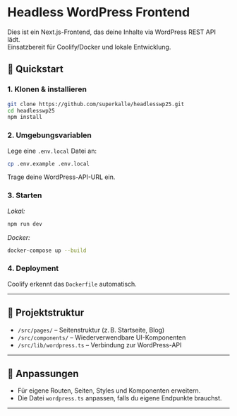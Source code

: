 # Headless WordPress Frontend

Dies ist ein Next.js-Frontend, das deine Inhalte via WordPress REST API lädt.  
Einsatzbereit für Coolify/Docker und lokale Entwicklung.

## 🚀 Quickstart

### 1. Klonen & installieren

```bash
git clone https://github.com/superkalle/headlesswp25.git
cd headlesswp25
npm install
```

### 2. Umgebungsvariablen

Lege eine `.env.local` Datei an:

```bash
cp .env.example .env.local
```

Trage deine WordPress-API-URL ein.

### 3. Starten

_Lokal:_

```bash
npm run dev
```

_Docker:_

```bash
docker-compose up --build
```

### 4. Deployment

Coolify erkennt das `Dockerfile` automatisch.

---

## 🔗 Projektstruktur

- `/src/pages/` – Seitenstruktur (z. B. Startseite, Blog)
- `/src/components/` – Wiederverwendbare UI-Komponenten
- `/src/lib/wordpress.ts` – Verbindung zur WordPress-API

---

## 📝 Anpassungen

- Für eigene Routen, Seiten, Styles und Komponenten erweitern.
- Die Datei `wordpress.ts` anpassen, falls du eigene Endpunkte brauchst.

---
